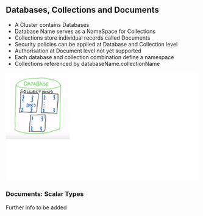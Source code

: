 ## Databases, Collections and Documents  

- A Cluster contains Databases  
- Database Name serves as a NameSpace for Collections  
- Collections store individual records called Documents  
- Security policies can be applied at Database and Collection level  
- Authorisation at Document level not yet supported  
- Each database and collection combination define a namespace  
- Collections referenced by databaseName.collectionName  

![To Be Named](/images/DBsCollsDocs.jpg)  

### Documents: Scalar Types  
Further info to be added


